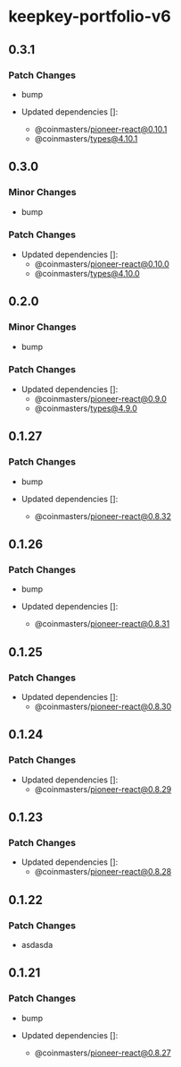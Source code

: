 # keepkey-portfolio-v6

## 0.3.1

### Patch Changes

- bump

- Updated dependencies []:
  - @coinmasters/pioneer-react@0.10.1
  - @coinmasters/types@4.10.1

## 0.3.0

### Minor Changes

- bump

### Patch Changes

- Updated dependencies []:
  - @coinmasters/pioneer-react@0.10.0
  - @coinmasters/types@4.10.0

## 0.2.0

### Minor Changes

- bump

### Patch Changes

- Updated dependencies []:
  - @coinmasters/pioneer-react@0.9.0
  - @coinmasters/types@4.9.0

## 0.1.27

### Patch Changes

- bump

- Updated dependencies []:
  - @coinmasters/pioneer-react@0.8.32

## 0.1.26

### Patch Changes

- bump

- Updated dependencies []:
  - @coinmasters/pioneer-react@0.8.31

## 0.1.25

### Patch Changes

- Updated dependencies []:
  - @coinmasters/pioneer-react@0.8.30

## 0.1.24

### Patch Changes

- Updated dependencies []:
  - @coinmasters/pioneer-react@0.8.29

## 0.1.23

### Patch Changes

- Updated dependencies []:
  - @coinmasters/pioneer-react@0.8.28

## 0.1.22

### Patch Changes

- asdasda

## 0.1.21

### Patch Changes

- bump

- Updated dependencies []:
  - @coinmasters/pioneer-react@0.8.27
